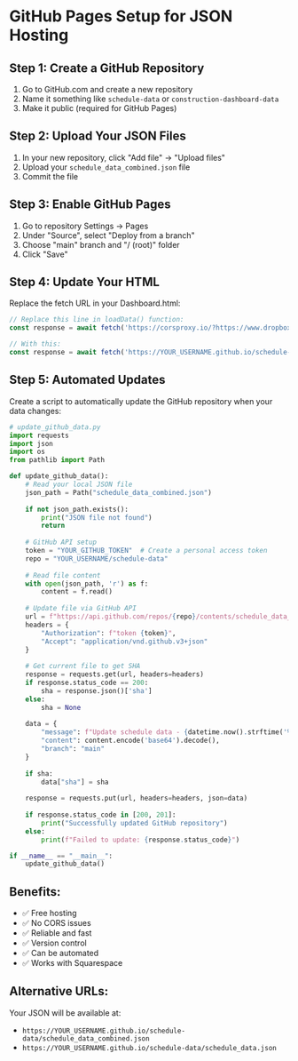 # GitHub Pages Setup for JSON Hosting

## Step 1: Create a GitHub Repository
1. Go to GitHub.com and create a new repository
2. Name it something like `schedule-data` or `construction-dashboard-data`
3. Make it public (required for GitHub Pages)

## Step 2: Upload Your JSON Files
1. In your new repository, click "Add file" → "Upload files"
2. Upload your `schedule_data_combined.json` file
3. Commit the file

## Step 3: Enable GitHub Pages
1. Go to repository Settings → Pages
2. Under "Source", select "Deploy from a branch"
3. Choose "main" branch and "/ (root)" folder
4. Click "Save"

## Step 4: Update Your HTML
Replace the fetch URL in your Dashboard.html:

```javascript
// Replace this line in loadData() function:
const response = await fetch('https://corsproxy.io/?https://www.dropbox.com/scl/fi/osj8mpndudzz705pwjsxx/schedule_data_combined.json?rlkey=zx9s7kiyd2yhwqcsrjb3ozmv7&st=sysxua2t&raw=1');

// With this:
const response = await fetch('https://YOUR_USERNAME.github.io/schedule-data/schedule_data_combined.json');
```

## Step 5: Automated Updates
Create a script to automatically update the GitHub repository when your data changes:

```python
# update_github_data.py
import requests
import json
import os
from pathlib import Path

def update_github_data():
    # Read your local JSON file
    json_path = Path("schedule_data_combined.json")
    
    if not json_path.exists():
        print("JSON file not found")
        return
    
    # GitHub API setup
    token = "YOUR_GITHUB_TOKEN"  # Create a personal access token
    repo = "YOUR_USERNAME/schedule-data"
    
    # Read file content
    with open(json_path, 'r') as f:
        content = f.read()
    
    # Update file via GitHub API
    url = f"https://api.github.com/repos/{repo}/contents/schedule_data_combined.json"
    headers = {
        "Authorization": f"token {token}",
        "Accept": "application/vnd.github.v3+json"
    }
    
    # Get current file to get SHA
    response = requests.get(url, headers=headers)
    if response.status_code == 200:
        sha = response.json()['sha']
    else:
        sha = None
    
    data = {
        "message": f"Update schedule data - {datetime.now().strftime('%Y-%m-%d %H:%M')}",
        "content": content.encode('base64').decode(),
        "branch": "main"
    }
    
    if sha:
        data["sha"] = sha
    
    response = requests.put(url, headers=headers, json=data)
    
    if response.status_code in [200, 201]:
        print("Successfully updated GitHub repository")
    else:
        print(f"Failed to update: {response.status_code}")

if __name__ == "__main__":
    update_github_data()
```

## Benefits:
- ✅ Free hosting
- ✅ No CORS issues
- ✅ Reliable and fast
- ✅ Version control
- ✅ Can be automated
- ✅ Works with Squarespace

## Alternative URLs:
Your JSON will be available at:
- `https://YOUR_USERNAME.github.io/schedule-data/schedule_data_combined.json`
- `https://YOUR_USERNAME.github.io/schedule-data/schedule_data.json` 